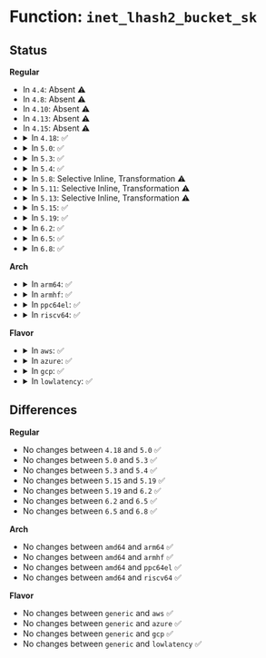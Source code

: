 # Function: <code>inet_lhash2_bucket_sk</code>

## Status
<b>Regular</b>
<ul>
<li>
In <code>4.4</code>: Absent ⚠️
</li>
<li>
In <code>4.8</code>: Absent ⚠️
</li>
<li>
In <code>4.10</code>: Absent ⚠️
</li>
<li>
In <code>4.13</code>: Absent ⚠️
</li>
<li>
In <code>4.15</code>: Absent ⚠️
</li>
<li>
<details>
<summary>In <code>4.18</code>: ✅</summary>

```c
struct inet_listen_hashbucket *inet_lhash2_bucket_sk(struct inet_hashinfo *h, struct sock *sk);
```

**Collision:** Unique Static

**Inline:** No

**Transformation:** False

**Instances:**

```
In net/ipv4/inet_hashtables.c (ffffffff818f1e10)
Location: net/ipv4/inet_hashtables.c:173
Inline: False
Direct callers:
  - net/ipv4/inet_hashtables.c:inet_unhash
  - net/ipv4/inet_hashtables.c:__inet_hash
```
**Symbols:**

```
ffffffff818f1e10-ffffffff818f1f93: inet_lhash2_bucket_sk (STB_LOCAL)
```
</details>
</li>
<li>
<details>
<summary>In <code>5.0</code>: ✅</summary>

```c
struct inet_listen_hashbucket *inet_lhash2_bucket_sk(struct inet_hashinfo *h, struct sock *sk);
```

**Collision:** Unique Static

**Inline:** No

**Transformation:** False

**Instances:**

```
In net/ipv4/inet_hashtables.c (ffffffff8191fb10)
Location: net/ipv4/inet_hashtables.c:179
Inline: False
Direct callers:
  - net/ipv4/inet_hashtables.c:inet_unhash
  - net/ipv4/inet_hashtables.c:__inet_hash
```
**Symbols:**

```
ffffffff8191fb10-ffffffff8191fc93: inet_lhash2_bucket_sk (STB_LOCAL)
```
</details>
</li>
<li>
<details>
<summary>In <code>5.3</code>: ✅</summary>

```c
struct inet_listen_hashbucket *inet_lhash2_bucket_sk(struct inet_hashinfo *h, struct sock *sk);
```

**Collision:** Unique Static

**Inline:** No

**Transformation:** False

**Instances:**

```
In net/ipv4/inet_hashtables.c (ffffffff81982420)
Location: net/ipv4/inet_hashtables.c:175
Inline: False
Direct callers:
  - net/ipv4/inet_hashtables.c:inet_unhash
  - net/ipv4/inet_hashtables.c:__inet_hash
```
**Symbols:**

```
ffffffff81982420-ffffffff819825b0: inet_lhash2_bucket_sk (STB_LOCAL)
```
</details>
</li>
<li>
<details>
<summary>In <code>5.4</code>: ✅</summary>

```c
struct inet_listen_hashbucket *inet_lhash2_bucket_sk(struct inet_hashinfo *h, struct sock *sk);
```

**Collision:** Unique Static

**Inline:** No

**Transformation:** False

**Instances:**

```
In net/ipv4/inet_hashtables.c (ffffffff819b8c90)
Location: net/ipv4/inet_hashtables.c:175
Inline: False
Direct callers:
  - net/ipv4/inet_hashtables.c:inet_unhash
  - net/ipv4/inet_hashtables.c:__inet_hash
```
**Symbols:**

```
ffffffff819b8c90-ffffffff819b8e23: inet_lhash2_bucket_sk (STB_LOCAL)
```
</details>
</li>
<li>
<details>
<summary>In <code>5.8</code>: Selective Inline, Transformation ⚠️</summary>

**Collision:** Unique Static

**Inline:** Selective

**Transformation:** True

**Instances:**

```
In net/ipv4/inet_hashtables.c (ffffffff81aa3790)
Location: net/ipv4/inet_hashtables.c:176
Inline: True
Direct callers:
  - net/ipv4/inet_hashtables.c:inet_unhash
  - net/ipv4/inet_hashtables.c:__inet_hash
```
**Symbols:**

```
ffffffff81aa3790-ffffffff81aa38ee: inet_lhash2_bucket_sk.isra.0 (STB_LOCAL)
```
</details>
</li>
<li>
<details>
<summary>In <code>5.11</code>: Selective Inline, Transformation ⚠️</summary>

**Collision:** Unique Static

**Inline:** Selective

**Transformation:** True

**Instances:**

```
In net/ipv4/inet_hashtables.c (ffffffff81aaddd0)
Location: net/ipv4/inet_hashtables.c:179
Inline: True
Direct callers:
  - net/ipv4/inet_hashtables.c:inet_unhash
  - net/ipv4/inet_hashtables.c:__inet_hash
```
**Symbols:**

```
ffffffff81aaddd0-ffffffff81aadf2e: inet_lhash2_bucket_sk.isra.0 (STB_LOCAL)
```
</details>
</li>
<li>
<details>
<summary>In <code>5.13</code>: Selective Inline, Transformation ⚠️</summary>

**Collision:** Unique Static

**Inline:** Selective

**Transformation:** True

**Instances:**

```
In net/ipv4/inet_hashtables.c (ffffffff81a98d90)
Location: net/ipv4/inet_hashtables.c:179
Inline: True
Direct callers:
  - net/ipv4/inet_hashtables.c:inet_unhash
  - net/ipv4/inet_hashtables.c:__inet_hash
```
**Symbols:**

```
ffffffff81a98d90-ffffffff81a98f3c: inet_lhash2_bucket_sk.isra.0 (STB_LOCAL)
```
</details>
</li>
<li>
<details>
<summary>In <code>5.15</code>: ✅</summary>

```c
struct inet_listen_hashbucket *inet_lhash2_bucket_sk(struct inet_hashinfo *h, struct sock *sk);
```

**Collision:** Unique Static

**Inline:** No

**Transformation:** False

**Instances:**

```
In net/ipv4/inet_hashtables.c (ffffffff81b54260)
Location: net/ipv4/inet_hashtables.c:179
Inline: False
Direct callers:
  - net/ipv4/inet_hashtables.c:inet_unhash
  - net/ipv4/inet_hashtables.c:__inet_hash
```
**Symbols:**

```
ffffffff81b54260-ffffffff81b543b5: inet_lhash2_bucket_sk (STB_LOCAL)
```
</details>
</li>
<li>
<details>
<summary>In <code>5.19</code>: ✅</summary>

```c
struct inet_listen_hashbucket *inet_lhash2_bucket_sk(struct inet_hashinfo *h, struct sock *sk);
```

**Collision:** Unique Static

**Inline:** No

**Transformation:** False

**Instances:**

```
In net/ipv4/inet_hashtables.c (ffffffff81ce23c0)
Location: net/ipv4/inet_hashtables.c:179
Inline: False
Direct callers:
  - net/ipv4/inet_hashtables.c:inet_unhash
  - net/ipv4/inet_hashtables.c:__inet_hash
```
**Symbols:**

```
ffffffff81ce23c0-ffffffff81ce252a: inet_lhash2_bucket_sk (STB_LOCAL)
```
</details>
</li>
<li>
<details>
<summary>In <code>6.2</code>: ✅</summary>

```c
struct inet_listen_hashbucket *inet_lhash2_bucket_sk(struct inet_hashinfo *h, struct sock *sk);
```

**Collision:** Unique Static

**Inline:** No

**Transformation:** False

**Instances:**

```
In net/ipv4/inet_hashtables.c (ffffffff81ea34f0)
Location: net/ipv4/inet_hashtables.c:295
Inline: False
Direct callers:
  - net/ipv4/inet_hashtables.c:inet_unhash
  - net/ipv4/inet_hashtables.c:__inet_hash
```
**Symbols:**

```
ffffffff81ea34f0-ffffffff81ea3584: inet_lhash2_bucket_sk (STB_LOCAL)
```
</details>
</li>
<li>
<details>
<summary>In <code>6.5</code>: ✅</summary>

```c
struct inet_listen_hashbucket *inet_lhash2_bucket_sk(struct inet_hashinfo *h, struct sock *sk);
```

**Collision:** Unique Static

**Inline:** No

**Transformation:** False

**Instances:**

```
In net/ipv4/inet_hashtables.c (ffffffff81f01d30)
Location: net/ipv4/inet_hashtables.c:295
Inline: False
Direct callers:
  - net/ipv4/inet_hashtables.c:inet_unhash
  - net/ipv4/inet_hashtables.c:__inet_hash
```
**Symbols:**

```
ffffffff81f01d30-ffffffff81f01dc4: inet_lhash2_bucket_sk (STB_LOCAL)
```
</details>
</li>
<li>
<details>
<summary>In <code>6.8</code>: ✅</summary>

```c
struct inet_listen_hashbucket *inet_lhash2_bucket_sk(struct inet_hashinfo *h, struct sock *sk);
```

**Collision:** Unique Static

**Inline:** No

**Transformation:** False

**Instances:**

```
In net/ipv4/inet_hashtables.c (ffffffff81fc5df0)
Location: net/ipv4/inet_hashtables.c:297
Inline: False
Direct callers:
  - net/ipv4/inet_hashtables.c:inet_unhash
  - net/ipv4/inet_hashtables.c:__inet_hash
```
**Symbols:**

```
ffffffff81fc5df0-ffffffff81fc5e84: inet_lhash2_bucket_sk (STB_LOCAL)
```
</details>
</li>
</ul>
<b>Arch</b>
<ul>
<li>
<details>
<summary>In <code>arm64</code>: ✅</summary>

```c
struct inet_listen_hashbucket *inet_lhash2_bucket_sk(struct inet_hashinfo *h, struct sock *sk);
```

**Collision:** Unique Static

**Inline:** No

**Transformation:** False

**Instances:**

```
In net/ipv4/inet_hashtables.c (ffff800010c6a1d0)
Location: net/ipv4/inet_hashtables.c:175
Inline: False
Direct callers:
  - net/ipv4/inet_hashtables.c:inet_unhash
  - net/ipv4/inet_hashtables.c:__inet_hash
```
**Symbols:**

```
ffff800010c6a1d0-ffff800010c6a440: inet_lhash2_bucket_sk (STB_LOCAL)
```
</details>
</li>
<li>
<details>
<summary>In <code>armhf</code>: ✅</summary>

```c
struct inet_listen_hashbucket *inet_lhash2_bucket_sk(struct inet_hashinfo *h, struct sock *sk);
```

**Collision:** Unique Static

**Inline:** No

**Transformation:** False

**Instances:**

```
In net/ipv4/inet_hashtables.c (c0d79618)
Location: net/ipv4/inet_hashtables.c:175
Inline: False
Direct callers:
  - net/ipv4/inet_hashtables.c:inet_unhash
  - net/ipv4/inet_hashtables.c:__inet_hash
```
**Symbols:**

```
c0d79618-c0d7980c: inet_lhash2_bucket_sk (STB_LOCAL)
```
</details>
</li>
<li>
<details>
<summary>In <code>ppc64el</code>: ✅</summary>

```c
struct inet_listen_hashbucket *inet_lhash2_bucket_sk(struct inet_hashinfo *h, struct sock *sk);
```

**Collision:** Unique Static

**Inline:** No

**Transformation:** False

**Instances:**

```
In net/ipv4/inet_hashtables.c (c000000000d6f600)
Location: net/ipv4/inet_hashtables.c:175
Inline: False
Direct callers:
  - net/ipv4/inet_hashtables.c:inet_unhash
  - net/ipv4/inet_hashtables.c:__inet_hash
```
**Symbols:**

```
c000000000d6f600-c000000000d6f878: inet_lhash2_bucket_sk (STB_LOCAL)
```
</details>
</li>
<li>
<details>
<summary>In <code>riscv64</code>: ✅</summary>

```c
struct inet_listen_hashbucket *inet_lhash2_bucket_sk(struct inet_hashinfo *h, struct sock *sk);
```

**Collision:** Unique Static

**Inline:** No

**Transformation:** False

**Instances:**

```
In net/ipv4/inet_hashtables.c (ffffffe0007cff6c)
Location: net/ipv4/inet_hashtables.c:175
Inline: False
Direct callers:
  - net/ipv4/inet_hashtables.c:inet_unhash
  - net/ipv4/inet_hashtables.c:__inet_hash
```
**Symbols:**

```
ffffffe0007cff6c-ffffffe0007d0242: inet_lhash2_bucket_sk (STB_LOCAL)
```
</details>
</li>
</ul>
<b>Flavor</b>
<ul>
<li>
<details>
<summary>In <code>aws</code>: ✅</summary>

```c
struct inet_listen_hashbucket *inet_lhash2_bucket_sk(struct inet_hashinfo *h, struct sock *sk);
```

**Collision:** Unique Static

**Inline:** No

**Transformation:** False

**Instances:**

```
In net/ipv4/inet_hashtables.c (ffffffff81958b00)
Location: net/ipv4/inet_hashtables.c:175
Inline: False
Direct callers:
  - net/ipv4/inet_hashtables.c:inet_unhash
  - net/ipv4/inet_hashtables.c:__inet_hash
```
**Symbols:**

```
ffffffff81958b00-ffffffff81958c93: inet_lhash2_bucket_sk (STB_LOCAL)
```
</details>
</li>
<li>
<details>
<summary>In <code>azure</code>: ✅</summary>

```c
struct inet_listen_hashbucket *inet_lhash2_bucket_sk(struct inet_hashinfo *h, struct sock *sk);
```

**Collision:** Unique Static

**Inline:** No

**Transformation:** False

**Instances:**

```
In net/ipv4/inet_hashtables.c (ffffffff819125f0)
Location: net/ipv4/inet_hashtables.c:175
Inline: False
Direct callers:
  - net/ipv4/inet_hashtables.c:inet_unhash
  - net/ipv4/inet_hashtables.c:__inet_hash
```
**Symbols:**

```
ffffffff819125f0-ffffffff81912783: inet_lhash2_bucket_sk (STB_LOCAL)
```
</details>
</li>
<li>
<details>
<summary>In <code>gcp</code>: ✅</summary>

```c
struct inet_listen_hashbucket *inet_lhash2_bucket_sk(struct inet_hashinfo *h, struct sock *sk);
```

**Collision:** Unique Static

**Inline:** No

**Transformation:** False

**Instances:**

```
In net/ipv4/inet_hashtables.c (ffffffff819c32d0)
Location: net/ipv4/inet_hashtables.c:175
Inline: False
Direct callers:
  - net/ipv4/inet_hashtables.c:inet_unhash
  - net/ipv4/inet_hashtables.c:__inet_hash
```
**Symbols:**

```
ffffffff819c32d0-ffffffff819c3463: inet_lhash2_bucket_sk (STB_LOCAL)
```
</details>
</li>
<li>
<details>
<summary>In <code>lowlatency</code>: ✅</summary>

```c
struct inet_listen_hashbucket *inet_lhash2_bucket_sk(struct inet_hashinfo *h, struct sock *sk);
```

**Collision:** Unique Static

**Inline:** No

**Transformation:** False

**Instances:**

```
In net/ipv4/inet_hashtables.c (ffffffff819ccfa0)
Location: net/ipv4/inet_hashtables.c:175
Inline: False
Direct callers:
  - net/ipv4/inet_hashtables.c:inet_unhash
  - net/ipv4/inet_hashtables.c:__inet_hash
```
**Symbols:**

```
ffffffff819ccfa0-ffffffff819cd133: inet_lhash2_bucket_sk (STB_LOCAL)
```
</details>
</li>
</ul>

## Differences
<b>Regular</b>
<ul>
<li>
No changes between <code>4.18</code> and <code>5.0</code> ✅
</li>
<li>
No changes between <code>5.0</code> and <code>5.3</code> ✅
</li>
<li>
No changes between <code>5.3</code> and <code>5.4</code> ✅
</li>
<li>
No changes between <code>5.15</code> and <code>5.19</code> ✅
</li>
<li>
No changes between <code>5.19</code> and <code>6.2</code> ✅
</li>
<li>
No changes between <code>6.2</code> and <code>6.5</code> ✅
</li>
<li>
No changes between <code>6.5</code> and <code>6.8</code> ✅
</li>
</ul>
<b>Arch</b>
<ul>
<li>
No changes between <code>amd64</code> and <code>arm64</code> ✅
</li>
<li>
No changes between <code>amd64</code> and <code>armhf</code> ✅
</li>
<li>
No changes between <code>amd64</code> and <code>ppc64el</code> ✅
</li>
<li>
No changes between <code>amd64</code> and <code>riscv64</code> ✅
</li>
</ul>
<b>Flavor</b>
<ul>
<li>
No changes between <code>generic</code> and <code>aws</code> ✅
</li>
<li>
No changes between <code>generic</code> and <code>azure</code> ✅
</li>
<li>
No changes between <code>generic</code> and <code>gcp</code> ✅
</li>
<li>
No changes between <code>generic</code> and <code>lowlatency</code> ✅
</li>
</ul>
